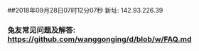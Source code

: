 ##2018年09月28日07时12分07秒 新址: 142.93.226.39
### 兔友常见问题及解答: https://github.com/wanggonging/d/blob/w/FAQ.md
